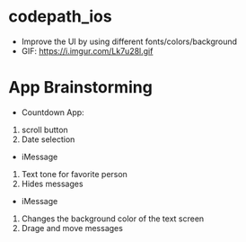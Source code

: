 # codepath_ios
- Improve the UI by using different fonts/colors/background
- GIF: https://i.imgur.com/Lk7u28l.gif

# App Brainstorming
- Countdown App:
1. scroll button
2. Date selection

- iMessage
1. Text tone for favorite person
2. Hides messages

- iMessage
1. Changes the background color of the text screen
2. Drage and move messages

